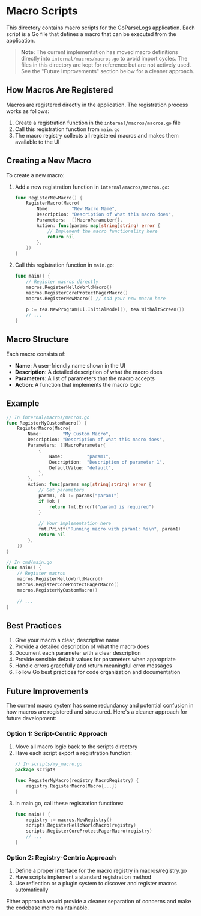 # Macro Scripts

This directory contains macro scripts for the GoParseLogs application. Each script is a Go file that defines a macro that can be executed from the application.

> **Note**: The current implementation has moved macro definitions directly into `internal/macros/macros.go` to avoid import cycles. The files in this directory are kept for reference but are not actively used. See the "Future Improvements" section below for a cleaner approach.

## How Macros Are Registered

Macros are registered directly in the application. The registration process works as follows:

1. Create a registration function in the `internal/macros/macros.go` file
2. Call this registration function from `main.go`
3. The macro registry collects all registered macros and makes them available to the UI

## Creating a New Macro

To create a new macro:

1. Add a new registration function in `internal/macros/macros.go`:
   ```go
   func RegisterNewMacro() {
       RegisterMacro(Macro{
           Name:        "New Macro Name",
           Description: "Description of what this macro does",
           Parameters:  []MacroParameter{},
           Action: func(params map[string]string) error {
               // Implement the macro functionality here
               return nil
           },
       })
   }
   ```

2. Call this registration function in `main.go`:
   ```go
   func main() {
       // Register macros directly
       macros.RegisterHelloWorldMacro()
       macros.RegisterCoreProtectPagerMacro()
       macros.RegisterNewMacro() // Add your new macro here
       
       p := tea.NewProgram(ui.InitialModel(), tea.WithAltScreen())
       // ...
   }
   ```

## Macro Structure

Each macro consists of:

- **Name**: A user-friendly name shown in the UI
- **Description**: A detailed description of what the macro does
- **Parameters**: A list of parameters that the macro accepts
- **Action**: A function that implements the macro logic

## Example

```go
// In internal/macros/macros.go
func RegisterMyCustomMacro() {
	RegisterMacro(Macro{
		Name:        "My Custom Macro",
		Description: "Description of what this macro does",
		Parameters: []MacroParameter{
			{
				Name:         "param1",
				Description:  "Description of parameter 1",
				DefaultValue: "default",
			},
		},
		Action: func(params map[string]string) error {
			// Get parameters
			param1, ok := params["param1"]
			if !ok {
				return fmt.Errorf("param1 is required")
			}
			
			// Your implementation here
			fmt.Printf("Running macro with param1: %s\n", param1)
			return nil
		},
	})
}

// In cmd/main.go
func main() {
	// Register macros
	macros.RegisterHelloWorldMacro()
	macros.RegisterCoreProtectPagerMacro()
	macros.RegisterMyCustomMacro()
	
	// ...
}
```

## Best Practices

1. Give your macro a clear, descriptive name
2. Provide a detailed description of what the macro does
3. Document each parameter with a clear description
4. Provide sensible default values for parameters when appropriate
5. Handle errors gracefully and return meaningful error messages
6. Follow Go best practices for code organization and documentation

## Future Improvements

The current macro system has some redundancy and potential confusion in how macros are registered and structured. Here's a cleaner approach for future development:

### Option 1: Script-Centric Approach

1. Move all macro logic back to the scripts directory
2. Have each script export a registration function:
   ```go
   // In scripts/my_macro.go
   package scripts
   
   func RegisterMyMacro(registry MacroRegistry) {
       registry.RegisterMacro(Macro{...})
   }
   ```
3. In main.go, call these registration functions:
   ```go
   func main() {
       registry := macros.NewRegistry()
       scripts.RegisterHelloWorldMacro(registry)
       scripts.RegisterCoreProtectPagerMacro(registry)
       // ...
   }
   ```

### Option 2: Registry-Centric Approach

1. Define a proper interface for the macro registry in macros/registry.go
2. Have scripts implement a standard registration method
3. Use reflection or a plugin system to discover and register macros automatically

Either approach would provide a cleaner separation of concerns and make the codebase more maintainable.